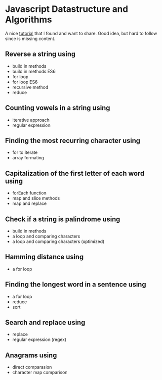 # Javascript Datastructure and Algorithms
 
A nice [tutorial](https://scotch.io/courses/the-ultimate-guide-to-javascript-algorithms/) that I found and want to share.
Good idea, but hard to follow since is missing content.

## Reverse a string using
 
- build in methods
- build in methods ES6
- for loop
- for loop ES6
- recursive method
- reduce


## Counting vowels in a string using

- iterative approach
- regular expression


## Finding the most recurring character using

- for to iterate
- array formating


## Capitalization of the first letter of each word using

- forEach function
- map and slice methods
- map and replace


## Check if a string is palindrome using

- build in methods
- a loop and comparing characters
- a loop and comparing characters (optimized)


## Hamming distance using

- a for loop


## Finding the longest word in a sentence using

- a for loop
- reduce
- sort


## Search and replace using 

- replace
- regular expression (regex)


## Anagrams using

- direct comparasion
- character map comparison